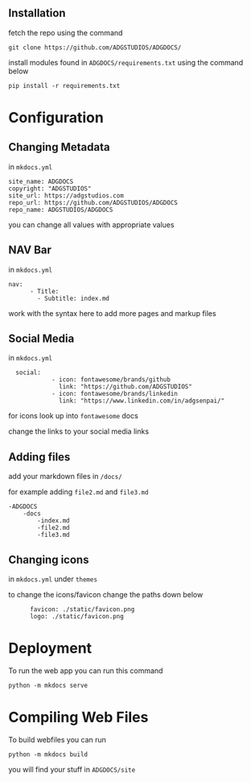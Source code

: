 ## Installation
fetch the repo using the command

``
git clone https://github.com/ADGSTUDIOS/ADGDOCS/
``

install modules found in `ADGDOCS/requirements.txt` using the command below

``
pip install -r requirements.txt
``

# Configuration


## Changing Metadata

in `mkdocs.yml`


```
site_name: ADGDOCS
copyright: "ADGSTUDIOS"
site_url: https://adgstudios.com
repo_url: https://github.com/ADGSTUDIOS/ADGDOCS
repo_name: ADGSTUDIOS/ADGDOCS
```

you can change all values with appropriate values

## NAV Bar

in `mkdocs.yml`

```
nav:
      - Title:
        - Subtitle: index.md
```

work with the syntax here to add more pages and markup files

## Social Media 
in `mkdocs.yml`

```
  social:
            - icon: fontawesome/brands/github
              link: "https://github.com/ADGSTUDIOS"
            - icon: fontawesome/brands/linkedin
              link: "https://www.linkedin.com/in/adgsenpai/"
```

for icons look up into `fontawesome` docs

change the links to your social media links

## Adding files
add your markdown files in `/docs/`

for example adding `file2.md` and `file3.md`

```
-ADGDOCS
    -docs
        -index.md
        -file2.md
        -file3.md
```

## Changing icons
in `mkdocs.yml`
under `themes`

to change the icons/favicon change the paths down below

```
      favicon: ./static/favicon.png
      logo: ./static/favicon.png
```



# Deployment

To run the web app you can run this command

``
python -m mkdocs serve
``

# Compiling Web Files

To build webfiles you can run

``
python -m mkdocs build
``

you will find your stuff in `ADGDOCS/site`